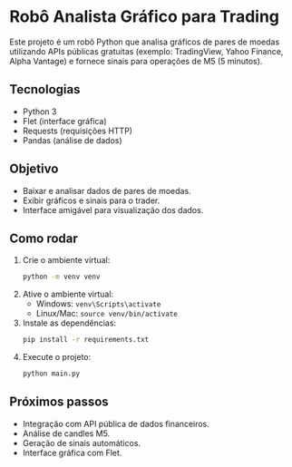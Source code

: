 # Robô Analista Gráfico para Trading

Este projeto é um robô Python que analisa gráficos de pares de moedas utilizando APIs públicas gratuitas (exemplo: TradingView, Yahoo Finance, Alpha Vantage) e fornece sinais para operações de M5 (5 minutos).

## Tecnologias
- Python 3
- Flet (interface gráfica)
- Requests (requisições HTTP)
- Pandas (análise de dados)

## Objetivo
- Baixar e analisar dados de pares de moedas.
- Exibir gráficos e sinais para o trader.
- Interface amigável para visualização dos dados.

## Como rodar
1. Crie o ambiente virtual:
   ```bash
   python -m venv venv
   ```
2. Ative o ambiente virtual:
   - Windows: `venv\Scripts\activate`
   - Linux/Mac: `source venv/bin/activate`
3. Instale as dependências:
   ```bash
   pip install -r requirements.txt
   ```
4. Execute o projeto:
   ```bash
   python main.py
   ```

## Próximos passos
- Integração com API pública de dados financeiros.
- Análise de candles M5.
- Geração de sinais automáticos.
- Interface gráfica com Flet. 